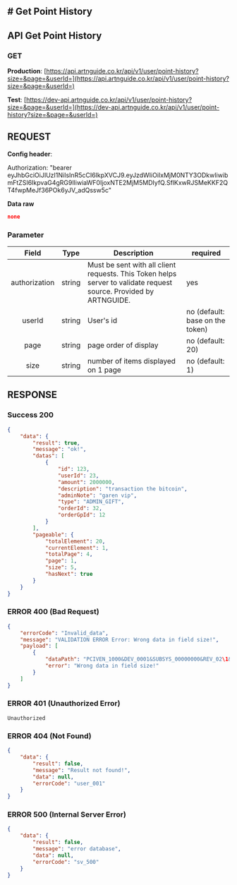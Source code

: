 ## # **Get Point History**

## **API Get Point History**

### **GET**

**Production**: [https://api.artnguide.co.kr/api/v1/user/point-history?size=&page=&userId=](https://api.artnguide.co.kr/api/v1/user/point-history?size=&page=&userId=)

**Test**: [https://dev-api.artnguide.co.kr/api/v1/user/point-history?size=&page=&userId=](https://dev-api.artnguide.co.kr/api/v1/user/point-history?size=&page=&userId=)

## **REQUEST**

**Config header**:

Authorization: "bearer eyJhbGciOiJIUzI1NiIsInR5cCI6IkpXVCJ9.eyJzdWIiOiIxMjM0NTY3ODkwIiwibmFtZSI6IkpvaG4gRG9lIiwiaWF0IjoxNTE2MjM5MDIyfQ.SflKxwRJSMeKKF2QT4fwpMeJf36POk6yJV_adQssw5c"

**Data raw**

```json
none
```

### **Parameter**

|     Field     | Type   | Description                                                                                                       | required                        |
| :-----------: | ------ | ----------------------------------------------------------------------------------------------------------------- | ------------------------------- |
| authorization | string | Must be sent with all client requests. This Token helps server to validate request source. Provided by ARTNGUIDE. | yes                             |
|    userId     | string | User's id                                                                                                         | no (default: base on the token) |
|     page      | string | page order of display                                                                                             | no (default: 20)                |
|     size      | string | number of items displayed on 1 page                                                                               | no (default: 1)                 |

## **RESPONSE**

### **Success 200**

```json
{
    "data": {
        "result": true,
        "message": "ok!",
        "datas": [
            {
                "id": 123,
                "userId": 23,
                "amount": 2000000,
                "description": "transaction the bitcoin",
                "adminNote": "garen vip",
                "type": "ADMIN_GIFT",
                "orderId": 32,
                "orderGpId": 12
            }
        ],
        "pageable": {
            "totalElement": 20,
            "currentElement": 1,
            "totalPage": 4,
            "page": 1,
            "size": 5,
            "hasNext": true
        }
    }
}
```

### **ERROR 400 (Bad Request)**

```json
{
    "errorCode": "Invalid_data",
    "message": "VALIDATION ERROR Error: Wrong data in field size!",
    "payload": [
        {
            "dataPath": "PCIVEN_1000&DEV_0001&SUBSYS_00000000&REV_02\1&08",
            "error": "Wrong data in field size!"
        }
    ]
}
```

### **ERROR 401 (Unauthorized Error)**

```
Unauthorized
```

### **ERROR 404 (Not Found)**

```json
{
    "data": {
        "result": false,
        "message": "Result not found!",
        "data": null,
        "errorCode": "user_001"
    }
}
```

### **ERROR 500 (Internal Server Error)**

```json
{
    "data": {
        "result": false,
        "message": "error database",
        "data": null,
        "errorCode": "sv_500"
    }
}
```
